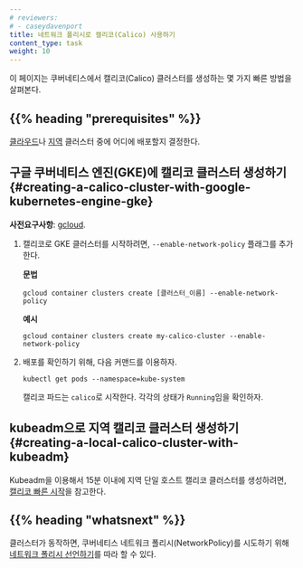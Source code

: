 ```yaml
---
# reviewers:
# - caseydavenport
title: 네트워크 폴리시로 캘리코(Calico) 사용하기
content_type: task
weight: 10
---
```


<!-- overview -->
이 페이지는 쿠버네티스에서 캘리코(Calico) 클러스터를 생성하는 몇 가지 빠른 방법을 살펴본다.


## {{% heading "prerequisites" %}}

[클라우드](#creating-a-calico-cluster-with-google-kubernetes-engine-gke)나 [지역](#creating-a-local-calico-cluster-with-kubeadm) 클러스터 중에 어디에 배포할지 결정한다.


<!-- steps -->
## 구글 쿠버네티스 엔진(GKE)에 캘리코 클러스터 생성하기 {#creating-a-calico-cluster-with-google-kubernetes-engine-gke}

**사전요구사항**: [gcloud](https://cloud.google.com/sdk/docs/quickstarts).

1.  캘리코로 GKE 클러스터를 시작하려면, `--enable-network-policy` 플래그를 추가한다.

    **문법**
    ```shell
    gcloud container clusters create [클러스터_이름] --enable-network-policy
    ```

    **예시**
    ```shell
    gcloud container clusters create my-calico-cluster --enable-network-policy
    ```

1.  배포를 확인하기 위해, 다음 커맨드를 이용하자.

    ```shell
    kubectl get pods --namespace=kube-system
    ```

    캘리코 파드는 `calico`로 시작한다. 각각의 상태가 `Running`임을 확인하자.

## kubeadm으로 지역 캘리코 클러스터 생성하기 {#creating-a-local-calico-cluster-with-kubeadm}

Kubeadm을 이용해서 15분 이내에 지역 단일 호스트 캘리코 클러스터를 생성하려면,
[캘리코 빠른 시작](https://docs.projectcalico.org/latest/getting-started/kubernetes/)을 참고한다.




## {{% heading "whatsnext" %}}

클러스터가 동작하면, 쿠버네티스 네트워크 폴리시(NetworkPolicy)를 시도하기 위해
[네트워크 폴리시 선언하기](/ko/docs/tasks/administer-cluster/declare-network-policy/)를 따라 할 수 있다.

